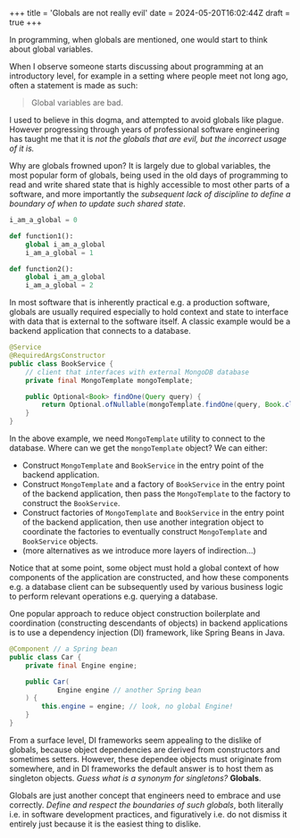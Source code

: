 +++
title = 'Globals are not really evil'
date = 2024-05-20T16:02:44Z
draft = true
+++

In programming, when globals are mentioned,
one would start to think about global variables.

When I observe someone starts discussing about programming
at an introductory level,
for example in a setting where people meet not long ago,
often a statement is made as such:

> Global variables are bad.

I used to believe in this dogma, and attempted to avoid globals like plague.
However progressing through years of professional software engineering
has taught me that it is *not the globals that are evil,
but the incorrect usage of it is.*

Why are globals frowned upon?
It is largely due to global variables, the most popular form of globals,
being used in the old days of programming to read and write shared state
that is highly accessible to most other parts of a software,
and more importantly the *subsequent lack of discipline
to define a boundary of when to update such shared state*.

```python
i_am_a_global = 0

def function1():
    global i_am_a_global
    i_am_a_global = 1

def function2():
    global i_am_a_global
    i_am_a_global = 2
```

In most software that is inherently practical e.g. a production software,
globals are usually required especially to hold context and state
to interface with data that is external to the software itself.
A classic example would be a backend application that connects to a database.

```java
@Service
@RequiredArgsConstructor
public class BookService {
    // client that interfaces with external MongoDB database
    private final MongoTemplate mongoTemplate;

    public Optional<Book> findOne(Query query) {
        return Optional.ofNullable(mongoTemplate.findOne(query, Book.class));
    }
}
```

In the above example, we need `MongoTemplate` utility to connect to the database.
Where can we get the `mongoTemplate` object? We can either:

- Construct `MongoTemplate` and `BookService` in the entry point
of the backend application.
- Construct `MongoTemplate` and a factory of `BookService` in the entry point
of the backend application, then pass the `MongoTemplate` to the factory
to construct the `BookService`.
- Construct factories of `MongoTemplate` and `BookService` in the entry point
of the backend application, then use another integration object to coordinate
the factories to eventually construct `MongoTemplate` and `BookService` objects.
- (more alternatives as we introduce more layers of indirection...)

Notice that at some point, some object must hold a global context of
how components of the application are constructed,
and how these components e.g. a database client can be subsequently used
by various business logic to perform relevant operations
e.g. querying a database.

One popular approach to reduce object construction boilerplate and
coordination (constructing descendants of objects) in backend applications
is to use a dependency injection (DI) framework, like Spring Beans in Java.

```java
@Component // a Spring bean
public class Car {
    private final Engine engine;

    public Car(
            Engine engine // another Spring bean
    ) {
        this.engine = engine; // look, no global Engine!
    }
}
```

From a surface level, DI frameworks seem appealing to the dislike of globals,
because object dependencies are derived from constructors and sometimes setters.
However, these dependee objects must originate from somewhere,
and in DI frameworks the default answer is to host them as singleton objects.
*Guess what is a synonym for singletons?* **Globals**.

Globals are just another concept that engineers need to embrace
and use correctly. *Define and respect the boundaries of such globals*,
both literally i.e. in software development practices,
and figuratively i.e. do not dismiss it entirely
just because it is the easiest thing to dislike.
